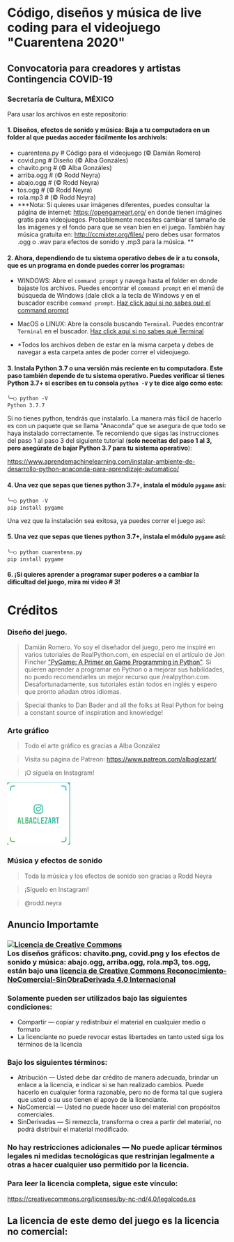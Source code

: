 # Código, diseños y música de live coding para el videojuego "Cuarentena 2020"
## Convocatoria para creadores y artistas Contingencia COVID-19
### Secretaría de Cultura, MÉXICO

Para usar los archivos en este repositorio:

#### 1. Diseños, efectos de sonido y música: Baja a tu computadora en un folder al que puedas acceder fácilmente los archivols: 
  - cuarentena.py  # Código para el videojuego (© Damián Romero)
  - covid.png  # Diseño (© Alba Gonzáles)
  - chavito.png  # (© Alba Gonzáles)
  - arriba.ogg  # (© Rodd Neyra)
  - abajo.ogg  # (© Rodd Neyra)
  - tos.ogg  # (© Rodd Neyra)
  - rola.mp3 # (© Rodd Neyra)
  - **\*Nota: Si quieres usar imágenes diferentes, puedes consultar la página de internet: https://opengameart.org/ en donde tienen imágines gratis para videojuegos. Probablemente necesites cambiar el tamaño de las imágenes y el fondo para que se vean bien en el juego. También hay música gratuita en: http://ccmixter.org/files/ pero debes usar formatos .ogg o .wav para efectos de sonido y .mp3 para la música.
**

#### 2. Ahora, dependiendo de tu sistema operativo debes de ir a tu consola, que es un programa en donde puedes correr los programas:

- WINDOWS: Abre el ```command prompt``` y navega hasta el folder en donde bajaste los archivos. Puedes encontrar el ```command prompt``` en el menú de búsqueda de Windows (dale click a la tecla de Windows y en el buscador escribe ```command prompt```. [Haz click aquí si no sabes qué el command prompt](https://es.wikipedia.org/wiki/S%C3%ADmbolo_del_sistema)

- MacOS o LINUX: Abre la consola buscando ```Terminal```. Puedes encontrar ```Terminal``` en el buscador. [Haz click aquí si no sabes qué Terminal](https://en.wikipedia.org/wiki/Linux_console)

- \*Todos los archivos deben de estar en la misma carpeta y debes de navegar a esta carpeta antes de poder correr el videojuego. 

#### 3. Instala Python 3.7 o una versión más reciente en tu computadora. Este paso también depende de tu sistema operativo. Puedes verificar si tienes Python 3.7+ si escribes en tu consola ```python -V``` y te dice algo como esto:

```
╰─○ python -V
Python 3.7.7
```

Si no tienes python, tendrás que instalarlo. La manera más fácil de hacerlo es con un paquete que se llama "Anaconda" que se asegura de que todo se haya instalado correctamente. Te recomiendo que sigas las instrucciones del paso 1 al paso 3 del siguiente tutorial (__solo neceitas del paso 1 al 3, pero asegúrate de bajar Python 3.7 para tu sistema operativo__):

https://www.aprendemachinelearning.com/instalar-ambiente-de-desarrollo-python-anaconda-para-aprendizaje-automatico/


#### 4. Una vez que sepas que tienes python 3.7+, instala el módulo ```pygame``` así:
```
╰─○ python -V
pip install pygame
```

Una vez que la instalación sea exitosa, ya puedes correr el juego así:

#### 5. Una vez que sepas que tienes python 3.7+, instala el módulo ```pygame``` así:
```
╰─○ python cuarentena.py
pip install pygame
```

#### 6. ¡Si quieres aprender a programar super poderes o a cambiar la dificultad del juego, mira mi video # 3!


# Créditos

### Diseño del juego.
> Damián Romero. Yo soy el diseñador del juego, pero me inspiré en varios tutoriales de RealPython.com, en especial en el artículo de Jon Fincher ["PyGame: A Primer on Game Programming in Python"](https://realpython.com/pygame-a-primer/). Si quieren aprender a programar en Python o a mejorar sus habilidades, no puedo recomendarles un mejor recurso que /realpython.com. Desafortunadamente, sus tutoriales están todos en inglés y espero que pronto añadan otros idiomas.

> Special thanks to Dan Bader and all the folks at Real Python for being a constant source of inspiration and knowledge!

### Arte gráfico

> Todo el arte gráfico es gracias a Alba González

> Visita su página de Patreon: https://www.patreon.com/albaglezart/

> ¡O síguela en Instagram!

![@albaglezart](recursos/IMG_1483.JPG "AlbaGlezArt")

### Música y efectos de sonido

> Toda la música y los efectos de sonido son gracias a Rodd Neyra

> ¡Síguelo en Instagram! 

> @rodd.neyra

## Anuncio Importamte

### <a rel="license" href="http://creativecommons.org/licenses/by-nc-nd/4.0/"><img alt="Licencia de Creative Commons" style="border-width:0" src="https://i.creativecommons.org/l/by-nc-nd/4.0/88x31.png" /></a><br />Los diseños gráficos: chavito.png, covid.png y los efectos de sonido y música: abajo.ogg, arriba.ogg, rola.mp3, tos.ogg, están bajo una <a rel="license" href="http://creativecommons.org/licenses/by-nc-nd/4.0/">licencia de Creative Commons Reconocimiento-NoComercial-SinObraDerivada 4.0 Internacional</a>


### Solamente pueden ser utilizados bajo las siguientes condiciones:

- Compartir — copiar y redistribuir el material en cualquier medio o formato
- La licenciante no puede revocar estas libertades en tanto usted siga los términos de la licencia

### Bajo los siguientes términos:

- Atribución — Usted debe dar crédito de manera adecuada, brindar un enlace a la licencia, e indicar si se han realizado cambios. Puede hacerlo en cualquier forma razonable, pero no de forma tal que sugiera que usted o su uso tienen el apoyo de la licenciante.
-  NoComercial — Usted no puede hacer uso del material con propósitos comerciales.
- SinDerivadas — Si remezcla, transforma o crea a partir del material, no podrá distribuir el material modificado.

### No hay restricciones adicionales — No puede aplicar términos legales ni medidas tecnológicas que restrinjan legalmente a otras a hacer cualquier uso permitido por la licencia.

### Para leer la licencia completa, sigue este vínculo:

https://creativecommons.org/licenses/by-nc-nd/4.0/legalcode.es

## La licencia de este demo del juego es la licencia no comercial: 
